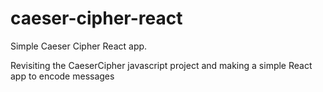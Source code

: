 # caeser-cipher-react

Simple Caeser Cipher React app.

Revisiting the CaeserCipher javascript project and making a simple React app to encode messages
